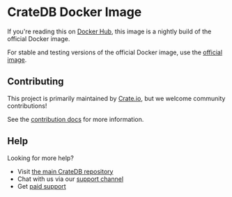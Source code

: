 # CrateDB Docker Image

If you're reading this on [Docker Hub](https://hub.docker.com/r/crate/crate/), this image is a nightly build of the official Docker image.

For stable and testing versions of the official Docker image, use the [official image](https://hub.docker.com/_/crate/).

## Contributing

This project is primarily maintained by [Crate.io](http://crate.io/), but we welcome community contributions!

See the [contribution docs](CONTRIBUTING.rst) for more information.

## Help

Looking for more help?

- Visit [the main CrateDB repository](https://github.com/crate/crate)
- Chat with us via our [support channel](https://crate.io/support/)
- Get [paid support](https://crate.io/pricing/)
